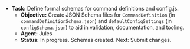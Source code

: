 *   **Task:** Define formal schemas for command definitions and config.js.
    *   **Objective:** Create JSON Schema files for `CommandDefinition` (in `commandDefinitionSchema.json`) and `defaultConfigSettings` (in `configSchema.json`) to aid in validation, documentation, and tooling.
    *   **Agent:** Jules
    *   **Status:** In progress. Schemas created. Next: Submit changes.
